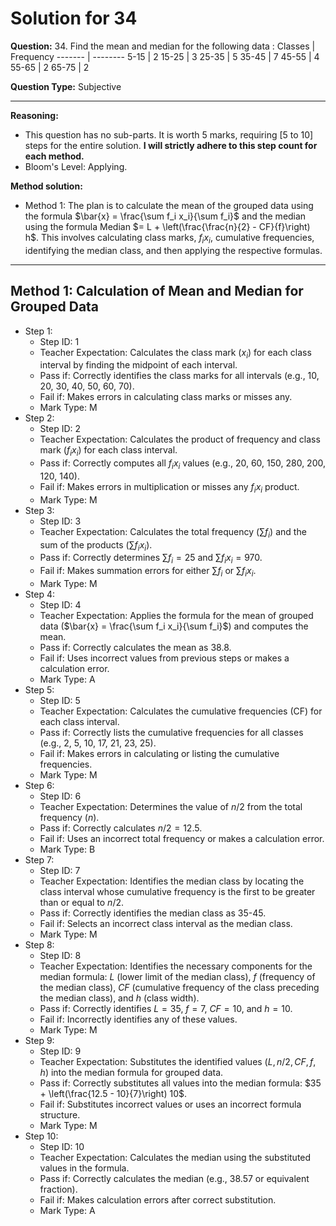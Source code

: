 # Solution for 34

**Question:** 34. Find the mean and median for the following data :
Classes | Frequency
------- | --------
5-15    | 2
15-25   | 3
25-35   | 5
35-45   | 7
45-55   | 4
55-65   | 2
65-75   | 2

**Question Type:** Subjective

---

**Reasoning:**
- This question has no sub-parts. It is worth 5 marks, requiring [5 to 10] steps for the entire solution. **I will strictly adhere to this step count for each method.**
- Bloom's Level: Applying.

**Method solution:**
- Method 1: The plan is to calculate the mean of the grouped data using the formula $\bar{x} = \frac{\sum f_i x_i}{\sum f_i}$ and the median using the formula Median $= L + \left(\frac{\frac{n}{2} - CF}{f}\right) h$. This involves calculating class marks, $f_i x_i$, cumulative frequencies, identifying the median class, and then applying the respective formulas.

---
**Method 1: Calculation of Mean and Median for Grouped Data**
---
- Step 1:
  - Step ID: 1
  - Teacher Expectation: Calculates the class mark ($x_i$) for each class interval by finding the midpoint of each interval.
  - Pass if: Correctly identifies the class marks for all intervals (e.g., 10, 20, 30, 40, 50, 60, 70).
  - Fail if: Makes errors in calculating class marks or misses any.
  - Mark Type: M
- Step 2:
  - Step ID: 2
  - Teacher Expectation: Calculates the product of frequency and class mark ($f_i x_i$) for each class interval.
  - Pass if: Correctly computes all $f_i x_i$ values (e.g., 20, 60, 150, 280, 200, 120, 140).
  - Fail if: Makes errors in multiplication or misses any $f_i x_i$ product.
  - Mark Type: M
- Step 3:
  - Step ID: 3
  - Teacher Expectation: Calculates the total frequency ($\sum f_i$) and the sum of the products ($\sum f_i x_i$).
  - Pass if: Correctly determines $\sum f_i = 25$ and $\sum f_i x_i = 970$.
  - Fail if: Makes summation errors for either $\sum f_i$ or $\sum f_i x_i$.
  - Mark Type: M
- Step 4:
  - Step ID: 4
  - Teacher Expectation: Applies the formula for the mean of grouped data ($\bar{x} = \frac{\sum f_i x_i}{\sum f_i}$) and computes the mean.
  - Pass if: Correctly calculates the mean as 38.8.
  - Fail if: Uses incorrect values from previous steps or makes a calculation error.
  - Mark Type: A
- Step 5:
  - Step ID: 5
  - Teacher Expectation: Calculates the cumulative frequencies (CF) for each class interval.
  - Pass if: Correctly lists the cumulative frequencies for all classes (e.g., 2, 5, 10, 17, 21, 23, 25).
  - Fail if: Makes errors in calculating or listing the cumulative frequencies.
  - Mark Type: M
- Step 6:
  - Step ID: 6
  - Teacher Expectation: Determines the value of $n/2$ from the total frequency ($n$).
  - Pass if: Correctly calculates $n/2 = 12.5$.
  - Fail if: Uses an incorrect total frequency or makes a calculation error.
  - Mark Type: B
- Step 7:
  - Step ID: 7
  - Teacher Expectation: Identifies the median class by locating the class interval whose cumulative frequency is the first to be greater than or equal to $n/2$.
  - Pass if: Correctly identifies the median class as 35-45.
  - Fail if: Selects an incorrect class interval as the median class.
  - Mark Type: M
- Step 8:
  - Step ID: 8
  - Teacher Expectation: Identifies the necessary components for the median formula: $L$ (lower limit of the median class), $f$ (frequency of the median class), $CF$ (cumulative frequency of the class preceding the median class), and $h$ (class width).
  - Pass if: Correctly identifies $L=35$, $f=7$, $CF=10$, and $h=10$.
  - Fail if: Incorrectly identifies any of these values.
  - Mark Type: M
- Step 9:
  - Step ID: 9
  - Teacher Expectation: Substitutes the identified values ($L, n/2, CF, f, h$) into the median formula for grouped data.
  - Pass if: Correctly substitutes all values into the median formula: $35 + \left(\frac{12.5 - 10}{7}\right) 10$.
  - Fail if: Substitutes incorrect values or uses an incorrect formula structure.
  - Mark Type: M
- Step 10:
  - Step ID: 10
  - Teacher Expectation: Calculates the median using the substituted values in the formula.
  - Pass if: Correctly calculates the median (e.g., 38.57 or equivalent fraction).
  - Fail if: Makes calculation errors after correct substitution.
  - Mark Type: A